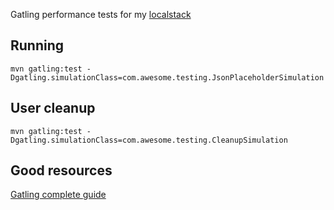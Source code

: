 Gatling performance tests for my [localstack](https://github.com/slawekradzyminski/awesome-localstack)

## Running

```commandline
mvn gatling:test -Dgatling.simulationClass=com.awesome.testing.JsonPlaceholderSimulation
```

## User cleanup

```commandline
mvn gatling:test -Dgatling.simulationClass=com.awesome.testing.CleanupSimulation
```

## Good resources

[Gatling complete guide](https://www.james-willett.com/gatling-load-testing-complete-guide/)